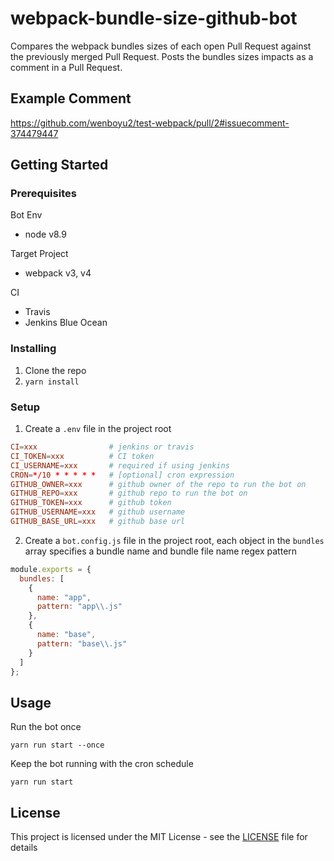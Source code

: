 # webpack-bundle-size-github-bot

Compares the webpack bundles sizes of each open Pull Request against the previously merged Pull Request. Posts the bundles sizes impacts as a comment in a Pull Request.

## Example Comment

https://github.com/wenboyu2/test-webpack/pull/2#issuecomment-374479447

## Getting Started

### Prerequisites

Bot Env

* node v8.9

Target Project

* webpack v3, v4

CI

* Travis
* Jenkins Blue Ocean

### Installing

1.  Clone the repo
2.  `yarn install`

### Setup

1.  Create a `.env` file in the project root

```conf
CI=xxx                # jenkins or travis
CI_TOKEN=xxx          # CI token
CI_USERNAME=xxx       # required if using jenkins
CRON=*/10 * * * * *   # [optional] cron expression
GITHUB_OWNER=xxx      # github owner of the repo to run the bot on
GITHUB_REPO=xxx       # github repo to run the bot on
GITHUB_TOKEN=xxx      # github token
GITHUB_USERNAME=xxx   # github username
GITHUB_BASE_URL=xxx   # github base url
```

2.  Create a `bot.config.js` file in the project root, each object in the `bundles` array specifies a bundle name and bundle file name regex pattern

```js
module.exports = {
  bundles: [
    {
      name: "app",
      pattern: "app\\.js"
    },
    {
      name: "base",
      pattern: "base\\.js"
    }
  ]
};
```

## Usage

Run the bot once

```
yarn run start --once
```

Keep the bot running with the cron schedule

```
yarn run start
```

## License

This project is licensed under the MIT License - see the [LICENSE](LICENSE) file for details
